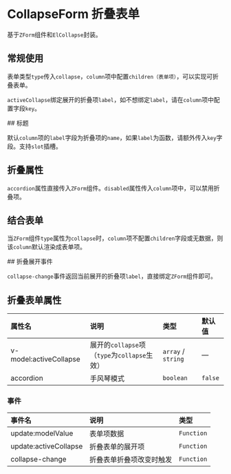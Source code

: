 # CollapseForm 折叠表单

基于`ZForm`组件和`ElCollapse`封装。

## 常规使用

表单类型`type`传入`collapse`，`column`项中配置`children（表单项）`，可以实现可折叠表单。

`activeCollapse`绑定展开的折叠项`label`，如不想绑定`label`，请在`column`项中配置字段`key`。

<preview path="../demo/form-collapse/normal.vue" />
## 标题

默认`column`项的`label`字段为折叠项的`name`，如果`label`为函数，请额外传入`key`字段。支持`slot`插槽。

<preview path="../demo/form-collapse/label.vue" />

## 折叠属性

`accordion`属性直接传入`ZForm`组件。`disabled`属性传入`column`项中，可以禁用折叠项。

<preview path="../demo/form-collapse/collapse.vue" />

## 结合表单

当`ZForm`组件`type`属性为`collapse`时，`column`项不配置`children`字段或无数据，则该`column`默认渲染成表单项。

<preview path="../demo/form-collapse/combination.vue" />
## 折叠展开事件

`collapse-change`事件返回当前展开的折叠项`label`，直接绑定`ZForm`组件即可。

<preview path="../demo/form-collapse/event.vue" />

## 折叠表单属性

| 属性名                 | 说明                                         | 类型               | 默认值  |
| :--------------------- | :------------------------------------------- | :----------------- | :------ |
| v-model:activeCollapse | 展开的`collapse`项（`type`为`collapse`生效） | `array` / `string` | —       |
| accordion              | 手风琴模式                                   | `boolean`          | `false` |

### 事件

| 事件名                | 说明                     | 类型       |
| :-------------------- | :----------------------- | :--------- |
| update:modelValue     | 表单项数据               | `Function` |
| update:activeCollapse | 折叠表单的展开项         | `Function` |
| collapse-change       | 折叠表单折叠项改变时触发 | `Function` |

